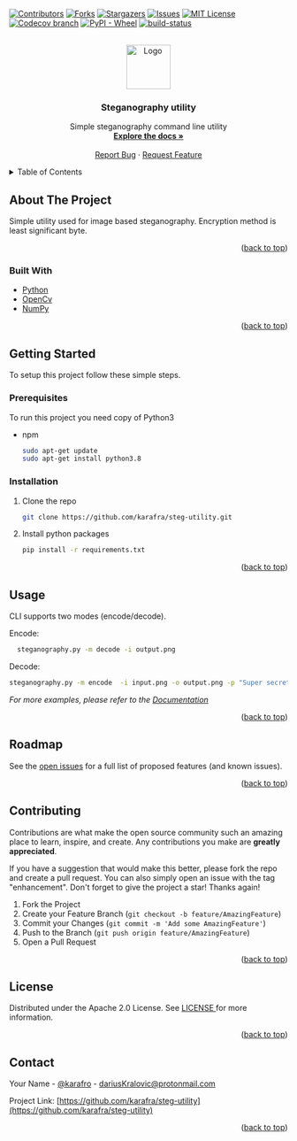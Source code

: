 <div id="top"></div>
<!--
*** Thanks for checking out the Best-README-Template. If you have a suggestion
*** that would make this better, please fork the repo and create a pull request
*** or simply open an issue with the tag "enhancement".
*** Don't forget to give the project a star!
*** Thanks again! Now go create something AMAZING! :D
-->



<!-- PROJECT SHIELDS -->
<!--
*** I'm using markdown "reference style" links for readability.
*** Reference links are enclosed in brackets [ ] instead of parentheses ( ).
*** See the bottom of this document for the declaration of the reference variables
*** for contributors-url, forks-url, etc. This is an optional, concise syntax you may use.
*** https://www.markdownguide.org/basic-syntax/#reference-style-links
-->
[![Contributors][contributors-shield]][contributors-url]
[![Forks][forks-shield]][forks-url]
[![Stargazers][stars-shield]][stars-url]
[![Issues][issues-shield]][issues-url]
[![MIT License][license-shield]][license-url]
[![Codecov branch][codecov-shield]][codecov-url]
[![PyPI - Wheel][pypi-shield]][pypi-url]
[![build-status][documentation-generation-shield]][documentation-generation-url]
<!-- PROJECT LOGO -->
<br />
<div align="center">
  <a href="https://github.com/karafra/steg-utility">
    <img src="https://t3.ftcdn.net/jpg/03/08/05/36/240_F_308053686_1GW2ZhfMSiEGBAM9QEFlm497J6qoUKYL.jpg" alt="Logo" width="80" height="80">
  </a>

<h3 align="center">Steganography utility</h3>

  <p align="center">
    Simple steganography command line utility
    <br />
    <a href=" karafra.github.io/steg-utility/ "><strong>Explore the docs »</strong></a>
    <br />
    <br />
    <a href="https://github.com/karafra/steg-utility/issues">Report Bug</a>
    ·
    <a href="https://github.com/karafra/steg-utility/issues">Request Feature</a>
  </p>
</div>



<!-- TABLE OF CONTENTS -->
<details>
  <summary>Table of Contents</summary>
  <ol>
    <li>
      <a href="#about-the-project">About The Project</a>
      <ul>
        <li><a href="#built-with">Built With</a></li>
      </ul>
    </li>
    <li>
      <a href="#getting-started">Getting Started</a>
      <ul>
        <li><a href="#prerequisites">Prerequisites</a></li>
        <li><a href="#installation">Installation</a></li>
      </ul>
    </li>
    <li><a href="#usage">Usage</a></li>
    <li><a href="#roadmap">Roadmap</a></li>
    <li><a href="#contributing">Contributing</a></li>
    <li><a href="#license">License</a></li>
    <li><a href="#contact">Contact</a></li>
  </ol>
</details>



<!-- ABOUT THE PROJECT -->
## About The Project
Simple utility used for image based steganography. Encryption method is least significant byte. 
<p align="right">(<a href="#top">back to top</a>)</p>



### Built With

* [Python](https://www.python.org/)
* [OpenCv](https://docs.opencv.org/4.x/d6/d00/tutorial_py_root.html)
* [NumPy](https://numpy.org/)

<p align="right">(<a href="#top">back to top</a>)</p>



<!-- GETTING STARTED -->
## Getting Started

To setup this project follow these simple steps.
### Prerequisites

To run this project you need copy of Python3
* npm
  ```sh
  sudo apt-get update
  sudo apt-get install python3.8
  ```

### Installation

1. Clone the repo
   ```sh
   git clone https://github.com/karafra/steg-utility.git
   ```
2. Install python packages
   ```sh
   pip install -r requirements.txt
   ```

<p align="right">(<a href="#top">back to top</a>)</p>



<!-- USAGE EXAMPLES -->
## Usage
CLI supports two modes (encode/decode). 

Encode:
```sh
  steganography.py -m decode -i output.png
```
Decode:
```sh
steganography.py -m encode  -i input.png -o output.png -p "Super secret message"
```

_For more examples, please refer to the [Documentation](https://karafra.github.io/steg-utility/)_

<p align="right">(<a href="#top">back to top</a>)</p>



<!-- ROADMAP -->
## Roadmap
See the [open issues](https://github.com/karafra/steg-utility/issues) for a full list of proposed features (and known issues).

<p align="right">(<a href="#top">back to top</a>)</p>



<!-- CONTRIBUTING -->
## Contributing

Contributions are what make the open source community such an amazing place to learn, inspire, and create. Any contributions you make are **greatly appreciated**.

If you have a suggestion that would make this better, please fork the repo and create a pull request. You can also simply open an issue with the tag "enhancement".
Don't forget to give the project a star! Thanks again!

1. Fork the Project
2. Create your Feature Branch (`git checkout -b feature/AmazingFeature`)
3. Commit your Changes (`git commit -m 'Add some AmazingFeature'`)
4. Push to the Branch (`git push origin feature/AmazingFeature`)
5. Open a Pull Request

<p align="right">(<a href="#top">back to top</a>)</p>



<!-- LICENSE -->
## License

Distributed under the Apache 2.0 License. See <a href="LICENSE"> LICENSE </a>for more information.

<p align="right">(<a href="#top">back to top</a>)</p>



<!-- CONTACT -->
## Contact

Your Name - [@karafro](https://twitter.com/karafro) - dariusKralovic@protonmail.com

Project Link: [https://github.com/karafra/steg-utility](https://github.com/karafra/steg-utility)

<p align="right">(<a href="#top">back to top</a>)</p>




<!-- MARKDOWN LINKS & IMAGES -->
<!-- https://www.markdownguide.org/basic-syntax/#reference-style-links -->
[contributors-shield]: https://img.shields.io/github/contributors/karafra/steg-utility.svg?style=for-the-badge
[contributors-url]: https://github.com/karafra/steg-utility/graphs/contributors
[forks-shield]: https://img.shields.io/github/forks/karafra/steg-utility.svg?style=for-the-badge
[forks-url]: https://github.com/karafra/steg-utility/network/members
[stars-shield]: https://img.shields.io/github/stars/karafra/steg-utility.svg?style=for-the-badge
[stars-url]: https://github.com/karafra/steg-utility/stargazers
[issues-shield]: https://img.shields.io/github/issues/karafra/steg-utility.svg?style=for-the-badge
[issues-url]: https://github.com/karafra/steg-utility/issues
[license-shield]: https://img.shields.io/github/license/karafra/steg-utility.svg?style=for-the-badge
[license-url]: https://github.com/karafra/steg-utility/blob/master/LICENSE.txt
[linkedin-shield]: https://img.shields.io/badge/-LinkedIn-black.svg?style=for-the-badge&logo=linkedin&colorB=555
[product-screenshot]: images/screenshot.png
[codecov-shield]: https://img.shields.io/codecov/c/gh/karafra/steg-utility/main?style=for-the-badge&token=20T7e2SGUw
[codecov-url]: https://app.codecov.io/gh/karafra/steg-utility/
[pypi-shield]: https://img.shields.io/pypi/wheel/simple-steganography?style=for-the-badge
[pypi-url]: a
[documentation-generation-shield]: https://img.shields.io/endpoint.svg?url=https%3A%2F%2Factions-badge.atrox.dev%2Fkarafra%2Fsteg-utility%2Fbadge%3Fref%3Dmaster&style=for-the-badge
[documentation-generation-url]: https://github.com/karafra/steg-utility/actions/workflows/continuous-documentation.yml